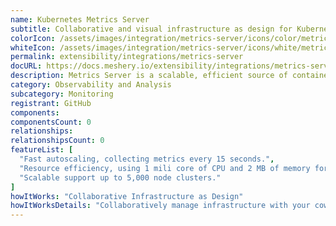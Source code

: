 ```yaml
---
name: Kubernetes Metrics Server
subtitle: Collaborative and visual infrastructure as design for Kubernetes Metrics Server
colorIcon: /assets/images/integration/metrics-server/icons/color/metrics-server-color.svg
whiteIcon: /assets/images/integration/metrics-server/icons/white/metrics-server-white.svg
permalink: extensibility/integrations/metrics-server
docURL: https://docs.meshery.io/extensibility/integrations/metrics-server
description: Metrics Server is a scalable, efficient source of container resource metrics for Kubernetes built-in autoscaling pipelines.
category: Observability and Analysis
subcategory: Monitoring
registrant: GitHub
components: 
componentsCount: 0
relationships: 
relationshipsCount: 0
featureList: [
  "Fast autoscaling, collecting metrics every 15 seconds.",
  "Resource efficiency, using 1 mili core of CPU and 2 MB of memory for each node in a cluster.",
  "Scalable support up to 5,000 node clusters."
]
howItWorks: "Collaborative Infrastructure as Design"
howItWorksDetails: "Collaboratively manage infrastructure with your coworkers synchronously sharing the same designs."
---
```

